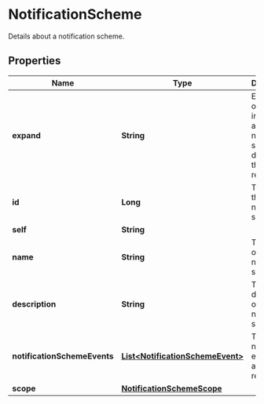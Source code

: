 

# NotificationScheme

Details about a notification scheme.

## Properties

| Name | Type | Description | Notes |
|------------ | ------------- | ------------- | -------------|
|**expand** | **String** | Expand options that include additional notification scheme details in the response. |  [optional] |
|**id** | **Long** | The ID of the notification scheme. |  [optional] |
|**self** | **String** |  |  [optional] |
|**name** | **String** | The name of the notification scheme. |  [optional] |
|**description** | **String** | The description of the notification scheme. |  [optional] |
|**notificationSchemeEvents** | [**List&lt;NotificationSchemeEvent&gt;**](NotificationSchemeEvent.md) | The notification events and associated recipients. |  [optional] |
|**scope** | [**NotificationSchemeScope**](NotificationSchemeScope.md) |  |  [optional] |



